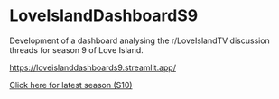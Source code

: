 # LoveIslandDashboardS9
Development of a dashboard analysing the r/LoveIslandTV discussion threads for season 9 of Love Island.

https://loveislanddashboards9.streamlit.app/

[Click here for latest season (S10)](https://loveislands10.streamlit.app/)